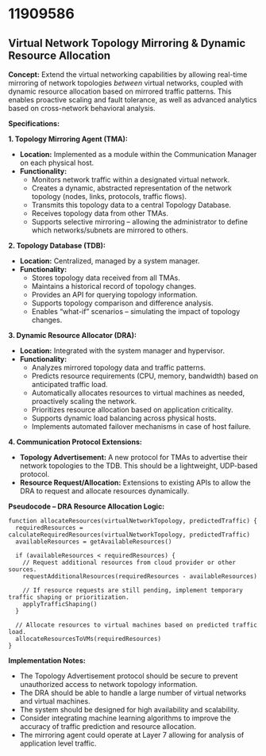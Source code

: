 # 11909586

## Virtual Network Topology Mirroring & Dynamic Resource Allocation

**Concept:** Extend the virtual networking capabilities by allowing real-time mirroring of network topologies *between* virtual networks, coupled with dynamic resource allocation based on mirrored traffic patterns. This enables proactive scaling and fault tolerance, as well as advanced analytics based on cross-network behavioral analysis.

**Specifications:**

**1. Topology Mirroring Agent (TMA):**

*   **Location:** Implemented as a module within the Communication Manager on each physical host.
*   **Functionality:**
    *   Monitors network traffic within a designated virtual network.
    *   Creates a dynamic, abstracted representation of the network topology (nodes, links, protocols, traffic flows).
    *   Transmits this topology data to a central Topology Database.
    *   Receives topology data from other TMAs.
    *   Supports selective mirroring – allowing the administrator to define which networks/subnets are mirrored to others.

**2. Topology Database (TDB):**

*   **Location:** Centralized, managed by a system manager.
*   **Functionality:**
    *   Stores topology data received from all TMAs.
    *   Maintains a historical record of topology changes.
    *   Provides an API for querying topology information.
    *   Supports topology comparison and difference analysis.
    *   Enables “what-if” scenarios – simulating the impact of topology changes.

**3. Dynamic Resource Allocator (DRA):**

*   **Location:** Integrated with the system manager and hypervisor.
*   **Functionality:**
    *   Analyzes mirrored topology data and traffic patterns.
    *   Predicts resource requirements (CPU, memory, bandwidth) based on anticipated traffic load.
    *   Automatically allocates resources to virtual machines as needed, proactively scaling the network.
    *   Prioritizes resource allocation based on application criticality.
    *   Supports dynamic load balancing across physical hosts.
    *   Implements automated failover mechanisms in case of host failure.

**4. Communication Protocol Extensions:**

*   **Topology Advertisement:** A new protocol for TMAs to advertise their network topologies to the TDB.  This should be a lightweight, UDP-based protocol.
*   **Resource Request/Allocation:** Extensions to existing APIs to allow the DRA to request and allocate resources dynamically.

**Pseudocode – DRA Resource Allocation Logic:**

```
function allocateResources(virtualNetworkTopology, predictedTraffic) {
  requiredResources = calculateRequiredResources(virtualNetworkTopology, predictedTraffic)
  availableResources = getAvailableResources()

  if (availableResources < requiredResources) {
    // Request additional resources from cloud provider or other sources.
    requestAdditionalResources(requiredResources - availableResources)

    // If resource requests are still pending, implement temporary traffic shaping or prioritization.
    applyTrafficShaping()
  }

  // Allocate resources to virtual machines based on predicted traffic load.
  allocateResourcesToVMs(requiredResources)
}
```

**Implementation Notes:**

*   The Topology Advertisement protocol should be secure to prevent unauthorized access to network topology information.
*   The DRA should be able to handle a large number of virtual networks and virtual machines.
*   The system should be designed for high availability and scalability.
*   Consider integrating machine learning algorithms to improve the accuracy of traffic prediction and resource allocation.
*   The mirroring agent could operate at Layer 7 allowing for analysis of application level traffic.